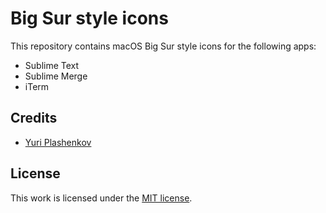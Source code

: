 # Big Sur style icons

This repository contains macOS Big Sur style icons for the following apps:

- Sublime Text
- Sublime Merge
- iTerm

## Credits

- [Yuri Plashenkov](https://github.com/plashenkov)

## License

This work is licensed under the [MIT license](LICENSE.md).
